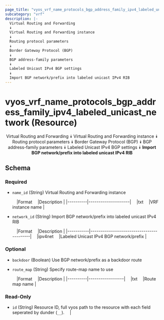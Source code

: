 ```yaml
---
page_title: "vyos_vrf_name_protocols_bgp_address_family_ipv4_labeled_unicast_network Resource - terraform-provider-vyos"
subcategory: "vrf"
description: |-
  Virtual Routing and Forwarding
  ⯯
  Virtual Routing and Forwarding instance
  ⯯
  Routing protocol parameters
  ⯯
  Border Gateway Protocol (BGP)
  ⯯
  BGP address-family parameters
  ⯯
  Labeled Unicast IPv4 BGP settings
  ⯯
  Import BGP network/prefix into labeled unicast IPv4 RIB
---
```


# vyos_vrf_name_protocols_bgp_address_family_ipv4_labeled_unicast_network (Resource)
<center>

Virtual Routing and Forwarding
⯯
Virtual Routing and Forwarding instance
⯯
Routing protocol parameters
⯯
Border Gateway Protocol (BGP)
⯯
BGP address-family parameters
⯯
Labeled Unicast IPv4 BGP settings
⯯
**Import BGP network/prefix into labeled unicast IPv4 RIB**


</center>

## Schema

### Required

- `name_id` (String) Virtual Routing and Forwarding instance

    &emsp;|Format  &emsp;|Description        |
    |----------|---------------------|
    &emsp;|txt     &emsp;|VRF instance name  |
- `network_id` (String) Import BGP network/prefix into labeled unicast IPv4 RIB

    &emsp;|Format   &emsp;|Description                              |
    |-----------|-------------------------------------------|
    &emsp;|ipv4net  &emsp;|Labeled Unicast IPv4 BGP network/prefix  |

### Optional

- `backdoor` (Boolean) Use BGP network/prefix as a backdoor route
- `route_map` (String) Specify route-map name to use

    &emsp;|Format  &emsp;|Description     |
    |----------|------------------|
    &emsp;|txt     &emsp;|Route map name  |

### Read-Only

- `id` (String) Resource ID, full vyos path to the resource with each field seperated by dunder (`__`).  &emsp;|
